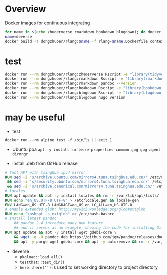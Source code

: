 # Overview

Docker images for continuous integrating

```bash
for name in $(echo zhuoerverse rmarkdown bookdown blogdown); do docker build -t dongzhuoer/rlang:$name -f rlang-$name.Dockerfile context/rlang-$name; done
name=deverse
docker build -t dongzhuoer/rlang:$name -f rlang-$name.Dockerfile context/rlang-$name
```


# test

```bash
docker run --rm dongzhuoer/rlang:zhuoerverse Rscript -e "library(tidyverse);library(patchwork)"
docker run --rm dongzhuoer/rlang:rmarkdown Rscript -e "library(rmarkdown);library(prettydoc)"
docker run --rm dongzhuoer/rlang:rmarkdown pandoc --version
docker run --rm dongzhuoer/rlang:bookdown Rscript -e "library(bookdown)"
docker run --rm dongzhuoer/rlang:blogdown Rscript -e "library(blogdown)"
docker run --rm dongzhuoer/rlang:blogdown hugo version
```



# may be useful

- test

```
docker run --rm alpine test -f /bin/ls || exit 1
```

- Ubuntu ppa `apt -y install software-properties-common gpg gpg-agent dirmngr`

- install .deb from GitHub release

```dockerfile
# fast APT with tsinghua ipv4 mirror
RUN sed -i 's/archive.ubuntu.com/mirrors4.tuna.tsinghua.edu.cn/' /etc/apt/sources.list \
 && sed -i 's/security.ubuntu.com/mirrors4.tuna.tsinghua.edu.cn/' /etc/apt/sources.list \
 && sed -i 's/archive.canonical.com/mirrors4.tuna.tsinghua.edu.cn/' /etc/apt/sources.list 
# locales
RUN apt update && apt -y install locales && rm -r /var/lib/apt/lists/
RUN echo "en_US.UTF-8 UTF-8" > /etc/locale.gen && locale-gen
ENV LANG=en_US.UTF-8 LANGUAGE=en_US:en LC_ALL=en_US.UTF-8 
# enable extended glob: http://mywiki.wooledge.org/glob#extglob
RUN echo "\nshopt -s extglob" >> /etc/bash.bashrc
# install latest pandoc
    ## pandoc 2.4 introduce many new feature
    ## and it serves as an example, showing the code for installing GitHub release does work
RUN apt update && apt -y install wget gdebi-core \
    && wget -q -O pandoc.deb https://github.com/jgm/pandoc/releases/download/2.10.1/pandoc-2.10.1-1-amd64.deb && echo y | gdebi pandoc.deb && rm pandoc.deb \
    && apt -y purge wget gdebi-core && apt -y autoremove && rm -r /var/lib/apt/lists/
```
- deverse
  - `pkgload::load_all()`
  - `testthat::test_dir()`
  - `here::here('')` is used to set working directory to project directory
